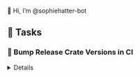 👋 Hi, I’m @sophiehatter-bot

## 🧹 Tasks

### 🦀 Bump Release Crate Versions in CI

<details>
<img width="470" alt="image" src="https://github.com/user-attachments/assets/7f82975a-0347-4fa9-836f-179aa779ba88">
<img width="771" alt="image" src="https://github.com/user-attachments/assets/18d148d7-417f-4dc9-a6a2-0cab4ff756dd">
</details>
